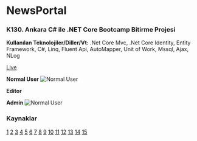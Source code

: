 ﻿# NewsPortal
 
 ### K130. Ankara C# ile .NET Core Bootcamp Bitirme Projesi
 
 **Kullanılan Teknolojiler/Diller/Vt:** .Net Core Mvc, .Net Core Identity, Entity Framework, C#, Linq, Fluent Api, AutoMapper, Unit of Work, Mssql, Ajax, NLog
 
 [Live](http://newsportals.somee.com/ "NewsPortal")
 
 **Normal User**
 ![Normal User](https://s9.gifyu.com/images/ezgif.com-gif-maker97d412b84253dc36.gif)
 
 **Editor**
 
 **Admin**
![Normal User](https://s8.gifyu.com/images/ezgif.com-gif-maker-14b7260f425066b9a.gif)
 
### Kaynaklar
[1](https://code-maze.com/user-registration-aspnet-core-identity/)
[2](https://docs.microsoft.com/en-us/aspnet/core/security/authentication/identity?view=aspnetcore-6.0&tabs=visual-studio)
[3](https://docs.microsoft.com/en-us/ef/core/modeling/relationships?tabs=fluent-api%2Cfluent-api-simple-key%2Csimple-key)
[4](https://docs.microsoft.com/en-us/ef/ef6/modeling/code-first/fluent/types-and-properties)
[5](https://medialoot.com/item/bootstrap-4-admin-dashboard-template/)
[6](https://code-maze.com/aspnetcore-send-email/)
[7](https://stackoverflow.com/questions/38951554/using-net-core-how-can-i-show-the-html-content-coming-from-database-on-view)
[8](https://www.udemy.com/course/net5aspnetcore5blog/)
[9](https://www.udemy.com/course/net5aspnetcore5blog2/)
[10](https://select2.org/)
[11](https://jqueryui.com/)
[12](https://sweetalert2.github.io/)
[13](https://alex-d.github.io/Trumbowyg/)
[14](https://nlog-project.org/)
[15](https://support.microsoft.com/en-us/office/pop-imap-and-smtp-settings-for-outlook-com-d088b986-291d-42b8-9564-9c414e2aa040)

